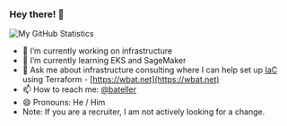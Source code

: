 ### Hey there! 👋

<!--
**bateller/bateller** is a ✨ _special_ ✨ repository because its `README.md` (this file) appears on your GitHub profile.

Here are some ideas to get you started:

- 🔭 I’m currently working on ...
- 🌱 I’m currently learning ...
- 👯 I’m looking to collaborate on ...
- 🤔 I’m looking for help with ...
- 💬 Ask me about ...
- 📫 How to reach me: ...
- 😄 Pronouns: ...
- ⚡ Fun fact: ...
-->

![My GitHub Statistics](https://github-readme-stats.vercel.app/api?username=bateller&show_icons=true&count_private=true&hide_title=true)


- 🔭 I’m currently working on infrastructure
- 🌱 I’m currently learning EKS and SageMaker
- 💬 Ask me about infrastructure consulting where I can help set up [IaC](https://en.wikipedia.org/wiki/Infrastructure_as_code) using Terraform - [https://wbat.net](https://wbat.net)
- 📫 How to reach me: [@bateller](https://twitter.com/bateller)
- 😄 Pronouns: He / Him
- Note: If you are a recruiter, I am not actively looking for a change.
